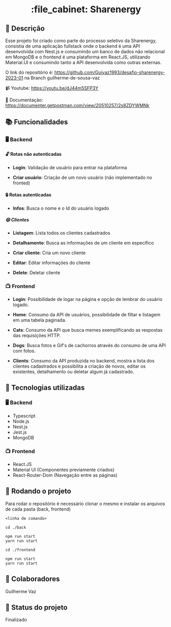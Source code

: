 <h1 align="center"> :file_cabinet: Sharenergy </h1>

## :memo: Descrição

Esse projeto foi criado como parte do processo seletivo da Sharenergy, consistia de uma aplicação fullstack onde o backend é uma API desenvolvida com Nest.js e consumindo um banco de dados não relacional em MongoDB e o frontend é uma plataforma em React.JS, utilizando Material.UI e consumindo tanto a API desenvolvida como outras externas.

O link do repositório é: https://github.com/Guivaz1993/desafio-sharenergy-2023-01 na Branch guilherme-de-sousa-vaz

:video_camera: Youtube: https://youtu.be/dJ44m5SFP3Y

:bookmark_tabs: Documentação: https://documenter.getpostman.com/view/20510257/2s8ZDYWMNk

## :books: Funcionalidades

### :desktop_computer: Backend

#### :unlock: Rotas não autenticadas

- <b>Login</b>: Validação de usuário para entrar na plataforma

- <b>Criar usuário</b>: Criação de um novo usuário (não implementado no fronted)

#### :lock: Rotas autenticadas

- <b>Infos</b>: Busca o nome e o Id do usuário logado

##### :smile:	Clientes

- <b>Listagem</b>: Lista todos os clientes cadastrados

- <b>Detalhamento</b>: Busca as informações de um cliente em específico

- <b>Criar cliente</b>: Cria um novo cliente

- <b>Editar</b>: Editar informações do cliente

- <b>Delete</b>: Deletar cliente

### :tv: Frontend

- <b>Login</b>: Possibilidade de logar na página e opção de lembrar do usuário logado.

- <b>Home</b>: Consumo da API de usuários, possibilidade de filtar e listagem em uma tabela paginada.

- <b>Cats</b>: Consumo da API que busca memes exemplificando as respostas das requisições HTTP.

- <b>Dogs</b>: Busca fotos e Gif's de cachorros através do consumo de uma API com fotos.

- <b>Clients</b>: Consumo da API produzida no backend, mostra a lista dos clientes cadastrados e possibilita a criação de novos, editar os existentes, detalhamento ou deletar algum já cadastrado.


## :wrench: Tecnologias utilizadas

### :desktop_computer: Backend

- Typescript
- Node.js
- Nest.js
- Jest.js
- MongoDB

### :tv: Frontend

- React.JS
- Material UI (Componentes previamente criados)
- React-Router-Dom (Navegação entre as páginas)

## :rocket: Rodando o projeto

Para rodar o repositório é necessário clonar o mesmo e instalar os arquivos de cada pasta (back, frontend)

```
<linha de comando>

cd ./back

npm run start
yarn run start

cd ./frontend

npm run start
yarn run start
```

## :handshake: Colaboradores

Guilherme Vaz

## :dart: Status do projeto

Finalizado
